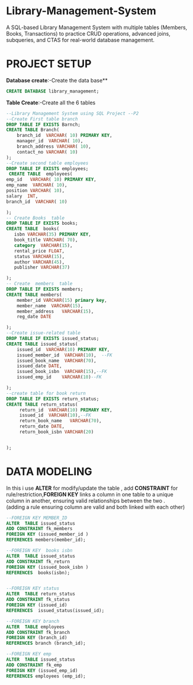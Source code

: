 # Library-Management-System
A SQL-based Library Management System with multiple tables (Members, Books, Transactions) to practice CRUD operations, advanced joins, subqueries, and CTAS for real-world database management.
# PROJECT SETUP
**Database create**:-Create the data base**
 ```sql
CREATE DATABASE library_management;
```
**Table Create**:-Create all the 6 tables
```sql
--Library Management System using SQL Project --P2
--Create First table branch
DROP TABLE IF EXISTS Barnch;
CREATE TABLE Branch(
    branch_id  VARCHAR( 10) PRIMARY KEY,
	manager_id  VARCHAR( 10),
	branch_address VARCHAR( 10),
	contact_no VARCHAR( 10)
); 
--Create second table employees 
DROP TABLE IF EXISTS employees;
 CREATE TABLE  employees(
emp_id	 VARCHAR( 10) PRIMARY KEY, 
emp_name  VARCHAR( 10),	
position VARCHAR( 10),	
salary	INT,
branch_id  VARCHAR( 10)

);
-- Create Books  table 
DROP TABLE IF EXISTS books;
CREATE TABLE  books(
   isbn VARCHAR(35) PRIMARY KEY,	
   book_title VARCHAR( 70),	
   category	 VARCHAR(15),
   rental_price FLOAT,
   status VARCHAR(15),
   author VARCHAR(45),
   publisher VARCHAR(37)

);
-- Create  members  table
DROP TABLE IF EXISTS members;
CREATE TABLE members(
    member_id VARCHAR(15) primary key,
	member_name	 VARCHAR(15),
	member_address	 VARCHAR(15),
	reg_date DATE

);
--Create issue-related table
DROP TABLE IF EXISTS issued_status;
CREATE TABLE issued_status(
    issued_id  VARCHAR(10) PRIMARY KEY,
	issued_member_id  VARCHAR(10),	--FK
	issued_book_name  VARCHAR(70),
	issued_date DATE,
	issued_book_isbn  VARCHAR(15),--FK
	issued_emp_id	 VARCHAR(10)--FK

);
--create table for book return
DROP TABLE IF EXISTS return_status;
CREATE TABLE return_status(
     return_id	VARCHAR(10) PRIMARY KEY,
	 issued_id	VARCHAR(10),--FK
	 return_book_name	VARCHAR(70),
	 return_date DATE,	
	 return_book_isbn VARCHAR(20)	


);
```
# DATA MODELING
In this i use **ALTER** for modify/update the table , add  **CONSTRAINT** for rule/restriction,**FOREIGN KEY**  links a column in one table to a unique column in another, ensuring valid relationships between the two .<br>
(adding a rule  ensuring column are valid and both linked with each other)
```sql
--FOREIGN KEY MEMBER_ID
ALTER  TABLE issued_status
ADD CONSTRAINT fk_members
FOREIGN KEY (issued_member_id ) 
REFERENCES members(member_id);

--FOREIGN KEY  books isbn
ALTER  TABLE issued_status
ADD CONSTRAINT fk_return
FOREIGN KEY (issued_book_isbn )
REFERENCES  books(isbn);


--FOREIGN KEY status
ALTER  TABLE return_status
ADD CONSTRAINT fk_status
FOREIGN KEY (issued_id)
REFERENCES  issued_status(issued_id);

--FOREIGN KEY branch
ALTER  TABLE employees
ADD CONSTRAINT fk_branch
FOREIGN KEY (branch_id)
REFERENCES branch (branch_id);

--FOREIGN KEY emp
ALTER  TABLE issued_status
ADD CONSTRAINT fk_emp
FOREIGN KEY (issued_emp_id)
REFERENCES employees (emp_id);

```

